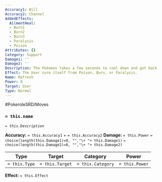```yaml
---
Accuracy1: Will
Accuracy2: Channel
AddedEffects:
  AilmentHeal:
  - Burn1
  - Burn2
  - Burn3
  - Paralysis
  - Poison
Attributes: {}
Category: Support
Damage1: ''
Damage2: ''
Description: The Pokemon takes a few seconds to cool down and get back in the game.
Effect: The User cure itself from Poison, Burn, or Paralysis.
Name: Refresh
Power: 0
Target: User
Type: Normal
---
```


#PokeroleSRD/Moves

### `= this.name` 
*`= this.Description`*

**Accuracy:** `= this.Accuracy1` + `= this.Accuracy2`
**Damage:** `= this.Power` `= choice(length(this.Damage1)=0, "","\+ "+ this.Damage1)` `= choice(length(this.Damage2)=0, "","\+ "+ this.Damage2)`

| Type          | Target          | Category          | Power          |
| ------------- | --------------- | ----------------  | -------------- |
| `= this.Type` | `= this.Target` | `= this.Category` | `= this.Power` | 

**Effect:** `= this.Effect`